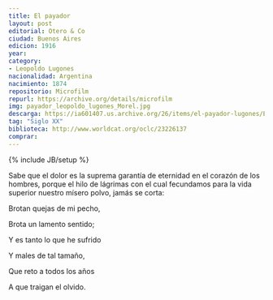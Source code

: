 ```yaml
---
title: El payador
layout: post
editorial: Otero & Co
ciudad: Buenos Aires
edicion: 1916
year: 
category:
- Leopoldo Lugones
nacionalidad: Argentina
nacimiento: 1874
repositorio: Microfilm
repurl: https://archive.org/details/microfilm
img: payador_leopoldo_lugones_Morel.jpg
descarga: https://ia601407.us.archive.org/26/items/el-payador-lugones/El%20payador%20-%20Lugones.pdf
tag: "Siglo XX"
biblioteca: http://www.worldcat.org/oclc/23226137
comprar: 
---
```

{% include JB/setup %}

Sabe que el dolor es la suprema garantía de eternidad en el corazón de los hombres, porque el hilo de lágrimas con el cual fecundamos para la vida superior nuestro mísero polvo, jamás se corta: 
 
Brotan quejas de mi pecho,
 
Brota un lamento sentido; 

Y es tanto lo que he sufrido 
 
Y males de tal tamaño,
 
Que reto a todos los años 
 
A que traigan el olvido.
